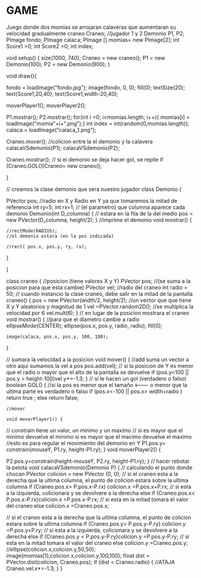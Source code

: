 # GAME
Juego donde dos momias se arrojaran calaveras que aumentaran su velocidad gradualmente
craneo Craneo;
//jugador 1 y 2
Demonio P1, P2;
PImage fondo;
PImage calaca;
PImage [] momias= new PImage[2];
int Score1 =0;
int Score2 =0;
int index;

void setup() {
  size(1000, 740);
  Craneo = new craneo();
  P1 = new Demonio(100);
  P2 = new Demonio(900);
}

void draw(){
  
  
  fondo = loadImage("fondo.jpg");
  image(fondo, 0, 0);
  fill(0);
  textSize(20);
  text(Score1,20,40);
  text(Score1,width-20,40);
  

  moverPlayer1();
  moverPlayer2();


  P1.mostrar();
  P2.mostrar();
  for(int i =0; i<momias.length; i++){
  momias[i] = loadImage("momia"+i+".png");}
  int index = int(random(0,momias.length));
  calaca = loadImage("calaca_1.png");

  Craneo.mover();
  //colicion entre la el demonio y la calavera
  calacaVSdemonio(P1);
  calacaVSdemonio(P2);

  Craneo.mostrar();
  // si el demonio se deja hacer gol, se repite
  if (Craneo.GOL())Craneo= new craneo();
  
}

// creamos la clase demonio que sera nuestro jugador
class Demonio {

  PVector pos;
  //radio en X y Radio en Y ya que tomaremos la mitad de referencia
  int ry=5;
  int rx=1;
  // (el parametro) que columna aparece cada demonio
  Demonio(int D_columna) {
    // estara en la fila de la del medio
    pos = new PVector(D_columna, height/2);
  }
  //imprime el demonio
  void mostrar() {

    //rectMode(RADIUS);
    //el demonio estara (en la pos indicada)
  
    //rect( pos.x, pos.y, ry, rx);
  }
  
}



class craneo {
  //posicion (tiene valores X y Y)
  PVector pos;
  //(se suma a la posicion para que esta cambie)
  PVector vel;
  //radio del craneo 
  int radio = 50;
  // cuando instancio la clase craneo, debe salir en la mitad de la pantalla
  craneo() {
    pos = new PVector(width/2, height/2);
    //un vector que que tiene X y Y aleatorios y magnitud de 1 
    vel =PVector.random2D();
    //se multiplica la velocidad por 6
    vel.mult(6);
  }
  // en lugar de la posicion mostrara el craneo
  void mostrar() {
    //para que el diametro cambie a radio 
    ellipseMode(CENTER);
    ellipse(pos.x, pos.y, radio, radio);
    fill(0);

    image(calaca, pos.x, pos.y, 100, 100);
  }

  // sumara la velocidad a la posicion
  void mover() {
    //add suma un vector a otro aqui sumamos la vel a pos
    pos.add(vel);
    // si la posicion de Y es menor que el radio o mayor que el alto de la pantalla se devuelve
    if (pos.y<100 || pos.y > height-100)vel.y*=-1.3;
  }
  // si le hacen un gol (verdadero o falso)
  boolean GOL() {
    //si la pos es menor que el tamaño <--- o menor que la ultima parte es verdadero o falso
    if (pos.x<-100 || pos.x> width+radio ) return true
   ;
    else return false;
    
    //mover
    
    void moverPlayer1() {
  // constrain tiene un valor, un minimo y un maximo
  // si es mayor que el minimo devuelve el minimo si es mayor que el macimo devuelve el maximo
  //esto es para regular el movimiento del demonio en Y
  P1.pos.y= constrain(mouseY, P1.ry, height-P1.ry);
}
void moverPlayer2() {

  P2.pos.y=constrain(height-mouseY, P2.ry, height-P1.ry);
}
// hacer rebotar la pelota
void calacaVSdemonio(Demonio P) {
  // calculando el punto donde chocan
  PVector colicion = new PVector (0, 0);
  // si el craneo esta a la derecha que la ultima columna, el punto de colicion estara sobre la ultima columna 
  if (Craneo.pos.x> P.pos.x-P.rx) colicion.x =P.pos.x+P.rx;
  // si esta a la izquierda, colicionara y se devolvere a la derecha
  else if (Craneo.pos.x< P.pos.x-P.rx)colicion.x =P.pos.x-P.rx;
  // si esta en la mitad tomara el valor del craneo
  else colicion.x =Craneo.pos.x;

  // si el craneo esta a la derecha que la ultima columna, el punto de colicion estara sobre la ultima columna 
  if (Craneo.pos.y> P.pos.y-P.ry) colicion.y =P.pos.y+P.ry;
  // si esta a la izquierda, colicionara y se devolvere a la derecha
  else if (Craneo.pos.y < P.pos.y-P.ry)colicion.y =P.pos.y-P.ry;
  // si esta en la mitad tomara el valor del craneo
  else colicion.y =Craneo.pos.y;
//ellipse(colicion.x,colicion.y,50,50);
 image(momias[1],colicion.x,colicion.y,100,100);
  float dist = PVector.dist(colicion, Craneo.pos);
  if (dist < Craneo.radio) {
    //ATAJA
    Craneo.vel.x*=-1.3;
  }
}
